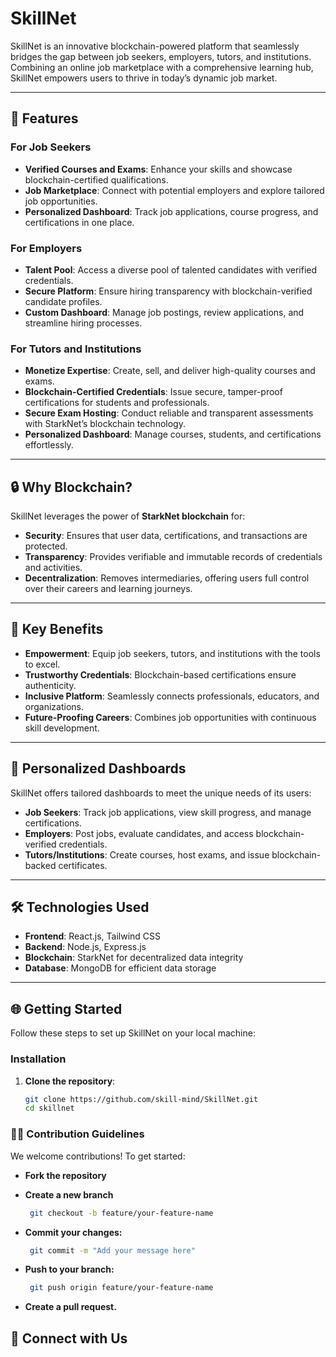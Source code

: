 # SkillNet

SkillNet is an innovative blockchain-powered platform that seamlessly bridges the gap between job seekers, employers, tutors, and institutions. Combining an online job marketplace with a comprehensive learning hub, SkillNet empowers users to thrive in today’s dynamic job market.

---

## 🌟 Features

### **For Job Seekers**
- **Verified Courses and Exams**: Enhance your skills and showcase blockchain-certified qualifications.
- **Job Marketplace**: Connect with potential employers and explore tailored job opportunities.
- **Personalized Dashboard**: Track job applications, course progress, and certifications in one place.

### **For Employers**
- **Talent Pool**: Access a diverse pool of talented candidates with verified credentials.
- **Secure Platform**: Ensure hiring transparency with blockchain-verified candidate profiles.
- **Custom Dashboard**: Manage job postings, review applications, and streamline hiring processes.

### **For Tutors and Institutions**
- **Monetize Expertise**: Create, sell, and deliver high-quality courses and exams.
- **Blockchain-Certified Credentials**: Issue secure, tamper-proof certifications for students and professionals.
- **Secure Exam Hosting**: Conduct reliable and transparent assessments with StarkNet’s blockchain technology.
- **Personalized Dashboard**: Manage courses, students, and certifications effortlessly.

---

## 🔒 Why Blockchain? 

SkillNet leverages the power of **StarkNet blockchain** for:
- **Security**: Ensures that user data, certifications, and transactions are protected.
- **Transparency**: Provides verifiable and immutable records of credentials and activities.
- **Decentralization**: Removes intermediaries, offering users full control over their careers and learning journeys.

---

## 🚀 Key Benefits

- **Empowerment**: Equip job seekers, tutors, and institutions with the tools to excel.
- **Trustworthy Credentials**: Blockchain-based certifications ensure authenticity.
- **Inclusive Platform**: Seamlessly connects professionals, educators, and organizations.
- **Future-Proofing Careers**: Combines job opportunities with continuous skill development.

---

## 🎯 Personalized Dashboards

SkillNet offers tailored dashboards to meet the unique needs of its users:
- **Job Seekers**: Track job applications, view skill progress, and manage certifications.
- **Employers**: Post jobs, evaluate candidates, and access blockchain-verified credentials.
- **Tutors/Institutions**: Create courses, host exams, and issue blockchain-backed certificates.

---

## 🛠️ Technologies Used

- **Frontend**: React.js, Tailwind CSS
- **Backend**: Node.js, Express.js
- **Blockchain**: StarkNet for decentralized data integrity
- **Database**: MongoDB for efficient data storage


---

## 🌐 Getting Started

Follow these steps to set up SkillNet on your local machine:



### Installation

1. **Clone the repository**:
   ```bash
   git clone https://github.com/skill-mind/SkillNet.git
   cd skillnet

###  🧑‍💻 Contribution Guidelines
We welcome contributions! To get started:

- **Fork the repository**
- **Create a new branch**

  ```bash
   git checkout -b feature/your-feature-name
  ```

 - **Commit your changes:**
   ```bash
    git commit -m "Add your message here"
   ```

- **Push to your branch:**
  ```bash
   git push origin feature/your-feature-name
  ```

- **Create a pull request.**

## 🤝 Connect with Us